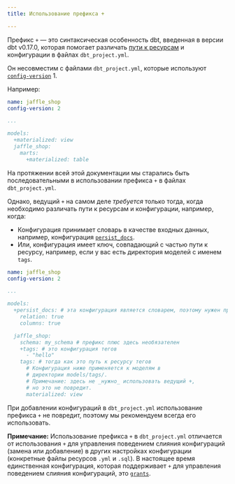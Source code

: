 ```yaml
---
title: Использование префикса +

---
```


Префикс `+` — это синтаксическая особенность dbt, введенная в версии dbt v0.17.0, которая помогает различать [пути к ресурсам](/reference/resource-configs/resource-path) и конфигурации в файлах `dbt_project.yml`.

Он несовместим с файлами `dbt_project.yml`, которые используют [`config-version`](/reference/project-configs/config-version) 1.

Например:

<File name='dbt_project.yml'>

```yml
name: jaffle_shop
config-version: 2

...

models:
  +materialized: view
  jaffle_shop:
    marts:
      +materialized: table
```

</File>

На протяжении всей этой документации мы старались быть последовательными в использовании префикса `+` в файлах `dbt_project.yml`.

Однако, ведущий `+` на самом деле _требуется_ только тогда, когда необходимо различать пути к ресурсам и конфигурации, например, когда:
- Конфигурация принимает словарь в качестве входных данных, например, конфигурация [`persist_docs`](/reference/resource-configs/persist_docs).
- Или, конфигурация имеет ключ, совпадающий с частью пути к ресурсу, например, если у вас есть директория моделей с именем `tags`.

<File name='dbt_project.yml'>

```yml
name: jaffle_shop
config-version: 2

...

models:
  +persist_docs: # эта конфигурация является словарем, поэтому нужен префикс +
    relation: true
    columns: true

  jaffle_shop:
    schema: my_schema # префикс плюс здесь необязателен
    +tags: # это конфигурация тегов
      - "hello"
    tags: # тогда как это путь к ресурсу тегов
      # Конфигурация ниже применяется к моделям в
      # директории models/tags/.
      # Примечание: здесь не _нужно_ использовать ведущий +,
      # но это не повредит.
      materialized: view


```

</File>

При добавлении конфигураций в `dbt_project.yml` использование префикса `+` не повредит, поэтому мы рекомендуем всегда его использовать.

**Примечание:** Использование префикса `+` в `dbt_project.yml` отличается от использования `+` для управления поведением слияния конфигураций (замена или добавление) в других настройках конфигурации (конкретные файлы ресурсов `.yml` и `.sql`). В настоящее время единственная конфигурация, которая поддерживает `+` для управления поведением слияния конфигураций, это [`grants`](/reference/resource-configs/grants#grant-config-inheritance).